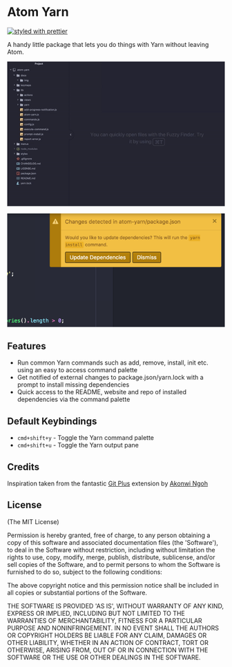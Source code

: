 # Atom Yarn

[![styled with prettier](https://img.shields.io/badge/styled_with-prettier-ff69b4.svg)](https://github.com/prettier/prettier)

A handy little package that lets you do things with Yarn without leaving Atom.

![Demo](https://raw.githubusercontent.com/cbovis/atom-yarn/master/docs/img/demo.gif)

![Notification](https://raw.githubusercontent.com/cbovis/atom-yarn/master/docs/img/listener.png)

## Features

* Run common Yarn commands such as add, remove, install, init etc. using an
easy to access command palette
* Get notified of external changes to package.json/yarn.lock with a prompt
to install missing dependencies
* Quick access to the README, website and repo of installed dependencies
via the command palette

## Default Keybindings

* `cmd+shift+y` - Toggle the Yarn command palette
* `cmd+shift+u` - Toggle the Yarn output pane

## Credits

Inspiration taken from the fantastic
[Git Plus](https://atom.io/packages/git-plus) extension by
[Akonwi Ngoh](https://github.com/akonwi)

## License

(The MIT License)

Permission is hereby granted, free of charge, to any person obtaining a copy of this software and associated documentation files (the 'Software'), to deal in the Software without restriction, including without limitation the rights to use, copy, modify, merge, publish, distribute, sublicense, and/or sell copies of the Software, and to permit persons to whom the Software is furnished to do so, subject to the following conditions:

The above copyright notice and this permission notice shall be included in all copies or substantial portions of the Software.

THE SOFTWARE IS PROVIDED 'AS IS', WITHOUT WARRANTY OF ANY KIND, EXPRESS OR IMPLIED, INCLUDING BUT NOT LIMITED TO THE WARRANTIES OF MERCHANTABILITY, FITNESS FOR A PARTICULAR PURPOSE AND NONINFRINGEMENT. IN NO EVENT SHALL THE AUTHORS OR COPYRIGHT HOLDERS BE LIABLE FOR ANY CLAIM, DAMAGES OR OTHER LIABILITY, WHETHER IN AN ACTION OF CONTRACT, TORT OR OTHERWISE, ARISING FROM, OUT OF OR IN CONNECTION WITH THE SOFTWARE OR THE USE OR OTHER DEALINGS IN THE SOFTWARE.
